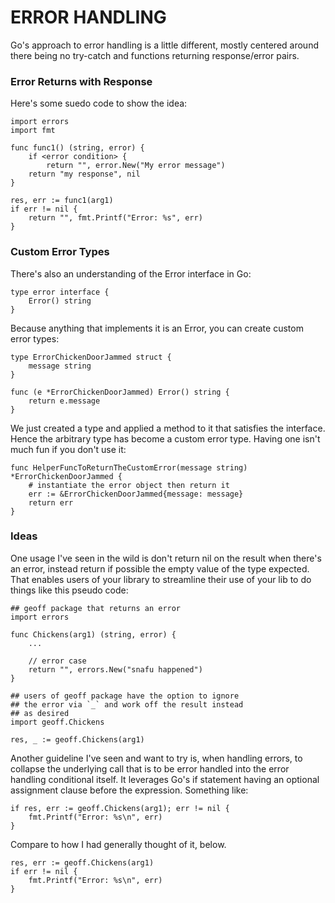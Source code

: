 # ERROR HANDLING

Go's approach to error handling is a little different, mostly centered around there being no try-catch and functions returning response/error pairs.

### Error Returns with Response
 
Here's some suedo code to show the idea:

    import errors
    import fmt
    
    func func1() (string, error) {
        if <error condition> {
            return "", error.New("My error message")
        return "my response", nil 
    }
    
    res, err := func1(arg1)
    if err != nil {
        return "", fmt.Printf("Error: %s", err)
    }

### Custom Error Types

There's also an understanding of the Error interface in Go:

    type error interface {
        Error() string
    }

Because anything that implements it is an Error, you can create custom error types:  

    type ErrorChickenDoorJammed struct {
        message string
    }
    
    func (e *ErrorChickenDoorJammed) Error() string {
        return e.message
    }

We just created a type and applied a method to it that satisfies the interface.  Hence the arbitrary type has become a custom error type.  Having one isn't much fun if you don't use it:

    func HelperFuncToReturnTheCustomError(message string) *ErrorChickenDoorJammed {
        # instantiate the error object then return it
        err := &ErrorChickenDoorJammed{message: message}
        return err
    }

### Ideas

One usage I've seen in the wild is don't return nil on the result when there's an error, instead return if possible the empty value of the type expected.  That enables users of your library to streamline their use of your lib to do things like this pseudo code:

    ## geoff package that returns an error
    import errors
    
    func Chickens(arg1) (string, error) {
        ...
        
        // error case
        return "", errors.New("snafu happened")
    }

    ## users of geoff package have the option to ignore 
    ## the error via `_` and work off the result instead 
    ## as desired
    import geoff.Chickens
    
    res, _ := geoff.Chickens(arg1)

Another guideline I've seen and want to try is, when handling errors, to collapse the underlying call that is to be error handled into the error handling conditional itself.  It leverages Go's if statement having an optional assignment clause before the expression.  Something like:
 
    if res, err := geoff.Chickens(arg1); err != nil {
        fmt.Printf("Error: %s\n", err)
    }
    
Compare to how I had generally thought of it, below.  

    res, err := geoff.Chickens(arg1)
    if err != nil {
        fmt.Printf("Error: %s\n", err)
    }